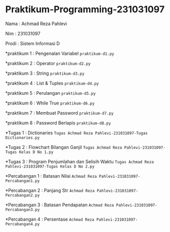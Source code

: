 # Praktikum-Programming-231031097
<p> Nama  : Achmad Reza Pahlevi
<p> Nim   : 231031097
<p> Prodi : Sistem Informasi D </p>

*praktikum 1 : Pengenalan Variabel
`praktikum-d1.py`

*praktikum 2 : Operator
`praktikum-d2.py`

*praktikum 3 : String
`praktikum-d3.py`

*praktikum 4 : List & Tuples
`praktikum-d4.py`

*praktikum 5 : Perulangan
`praktikum-d5.py`

*praktikum 6 : While True
`praktikum-d6.py`

*praktikum 7 : Membuat Password
`praktikum-d7.py`

*praktikum 8 : Password Berlapis
`praktikum-d8.py`

*Tugas 1 : Dictionaries
`Tugas Achmad Reza Pahlevi-231031097-Tugas Dictionaries.py`

*Tugas 2 : Flowchart Bilangan Ganjil
`Tugas Achmad Reza Pahlevi-231031097-Tugas Kelas D No 1.py`

*Tugas 3 : Program Penjumlahan dan Selisih Waktu
`Tugas Achmad Reza Pahlevi-231031097-Tugas Kelas D No 2.py`

*Percabangan 1 : Batasan Nilai
`Achmad Reza Pahlevi-231031097-Percabangan1.py`

*Percabangan 2 : Panjang Str
`Achmad Reza Pahlevi-231031097-Percabangan2.py`

*Percabangan 3 : Batasan Pendapatan
`Achmad Reza Pahlevi-231031097-Percabangan3.py`

*Percabangan 4 : Persentase
`Achmad Reza Pahlevi-231031097-Percabangan4.py`
